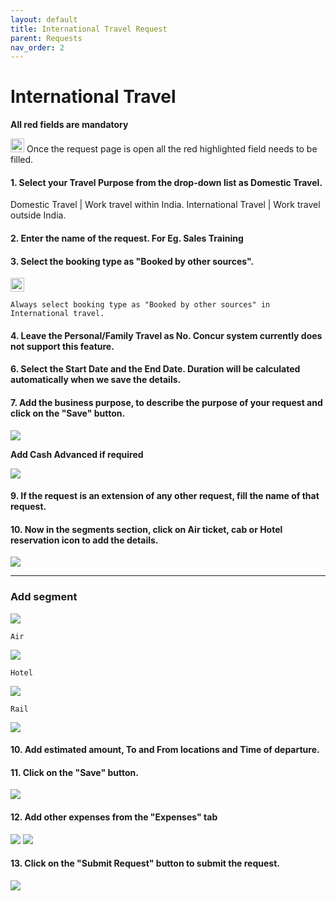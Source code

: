 ```yaml
---
layout: default
title: International Travel Request
parent: Requests 
nav_order: 2
---
```

# International Travel

**All red fields are mandatory**

<img src="{{ site.url }}{{ site.baseurl }}\assets\images\warn.png"  height="22" width="22"> Once the request page is open all the red highlighted field needs to be filled. 

#### 1. Select your Travel Purpose from the drop-down list as Domestic Travel. 

Domestic Travel | Work travel within India.
International Travel | Work travel outside India.

#### 2. Enter the name of the request. For Eg. Sales Training 

#### 3. Select the booking type as "Booked by other sources".

<img src="{{ site.url }}{{ site.baseurl }}\assets\images\warn.png"  height="22" width="22">

```
Always select booking type as "Booked by other sources" in International travel.
```

#### 4. Leave the Personal/Family Travel as No. Concur system currently does not support this feature.

#### 6. Select the Start Date and the End Date. Duration will be calculated automatically when we save the details.

#### 7. Add the business purpose, to describe the purpose of your request and click on the "Save" button.

<img src="{{ site.url }}{{ site.baseurl }}\assets\images\request\req2.png"> 

**Add Cash Advanced if required** 

<img src="{{ site.url }}{{ site.baseurl }}\assets\images\request\req13.png"> 

#### 9. If the request is an extension of any other request, fill the name of that request. 

#### 10. Now in the segments section, click on Air ticket, cab or Hotel reservation icon to add the details.

<img src="{{ site.url }}{{ site.baseurl }}\assets\images\request\ext.png"> 

---

### Add segment

<img src="{{ site.url }}{{ site.baseurl }}\assets\images\request\int.png"> 

```Air```

<img src="{{ site.url }}{{ site.baseurl }}\assets\images\request\air.png"> 

```Hotel```

<img src="{{ site.url }}{{ site.baseurl }}\assets\images\request\hot.png"> 

```Rail```

<img src="{{ site.url }}{{ site.baseurl }}\assets\images\request\rail.png"> 

#### 10. Add estimated amount, To and From locations and Time of departure.

#### 11. Click on the "Save" button.

<img src="{{ site.url }}{{ site.baseurl }}\assets\images\request\req4.png"> 

#### 12. Add other expenses from the "Expenses" tab

<img src="{{ site.url }}{{ site.baseurl }}\assets\images\request\req5.png"> 

<img src="{{ site.url }}{{ site.baseurl }}\assets\images\request\req6.png"> 

#### 13. Click on the "Submit Request" button to submit the request.

<img src="{{ site.url }}{{ site.baseurl }}\assets\images\request\req7.png"> 
